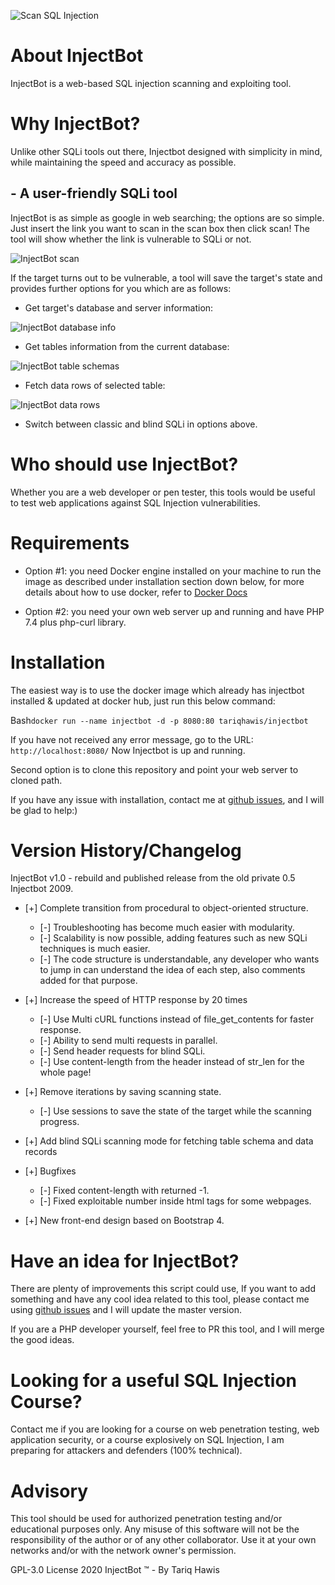 ![Scan SQL Injection](https://www.tariqhawis.com/img/injectbot/injectbot-flag.png)

# About InjectBot

InjectBot is a web-based SQL injection scanning and exploiting tool. 

# Why InjectBot?

Unlike other SQLi tools out there, Injectbot designed with simplicity in mind, while maintaining the speed and accuracy as possible. 

## - A user-friendly SQLi tool

InjectBot is as simple as google in web searching; the options are so simple. Just insert the link you want to scan in the scan box then click scan! The tool will show whether the link is vulnerable to SQLi or not.


![InjectBot scan](https://www.tariqhawis.com/img/injectbot/injectbot-scan.png)

If the target turns out to be vulnerable, a tool will save the target's state and provides further options for you which are as follows:

* Get target's database and server information:

![InjectBot database info](https://www.tariqhawis.com/img/injectbot/injectbot-dbinfo.png)


* Get tables information from the current database:

![InjectBot table schemas](https://www.tariqhawis.com/img/injectbot/injectbot-tableschema.png)


* Fetch data rows of selected table:

![InjectBot data rows](https://www.tariqhawis.com/img/injectbot/injectbot-datarows.png)


* Switch between classic and blind SQLi in options above.


# Who should use InjectBot?

Whether you are a web developer or pen tester, this tools would be useful to test web applications against SQL Injection vulnerabilities. 


# Requirements

* Option #1: you need Docker engine installed on your machine to run the image as described under installation section down below, for more details about how to use docker, refer to [Docker Docs](https://docs.docker.com/get-docker/)

* Option #2: you need your own web server up and running and have PHP 7.4 plus php-curl library.


# Installation

The easiest way is to use the docker image which already has injectbot installed & updated at docker hub, just run this below command:

Bash```docker run --name injectbot -d -p 8080:80 tariqhawis/injectbot```

If you have not received any error message, go to the URL: `http://localhost:8080/`
Now Injectbot is up and running.

Second option is to clone this repository and point your web server to cloned path.

If you have any issue with installation, contact me at [github issues](https://github.com/tariqhawis/injectbot/issues), and I will be glad to help:)


# Version History/Changelog

InjectBot v1.0 - rebuild and published release from the old private 0.5 Injectbot 2009.

* [+] Complete transition from procedural to object-oriented structure.
	* [-] Troubleshooting has become much easier with modularity.
	* [-] Scalability is now possible, adding features such as new SQLi techniques is much easier.
	* [-] The code structure is understandable, any developer who wants to jump in can understand the idea of each step, also comments added for that purpose.

* [+] Increase the speed of HTTP response by 20 times
	* [-] Use Multi cURL functions instead of file_get_contents for faster response.
	* [-] Ability to send multi requests in parallel.
	* [-] Send header requests for blind SQLi.
	* [-] Use content-length from the header instead of str_len for the whole page!

* [+] Remove iterations by saving scanning state.
	* [-] Use sessions to save the state of the target while the scanning progress.

* [+] Add blind SQLi scanning mode for fetching table schema and data records

* [+] Bugfixes
	* [-] Fixed content-length with returned -1.
	* [-] Fixed exploitable number inside html tags for some webpages.

* [+] New front-end design based on Bootstrap 4.


# Have an idea for InjectBot?

There are plenty of improvements this script could use, If you want to add something and have any cool idea related to this tool, please contact me using [github issues](https://github.com/tariqhawis/injectbot/issues) and I will update the master version.

If you are a PHP developer yourself, feel free to PR this tool, and I will merge the good ideas.


# Looking for a useful SQL Injection Course?

Contact me if you are looking for a course on web penetration testing, web application security, or a course explosively on SQL Injection, I am preparing for attackers and defenders (100% technical).


# Advisory

This tool should be used for authorized penetration testing and/or educational purposes only. 
Any misuse of this software will not be the responsibility of the author or of any other collaborator. 
Use it at your own networks and/or with the network owner's permission.


GPL-3.0 License 2020 InjectBot :tm: - By Tariq Hawis
